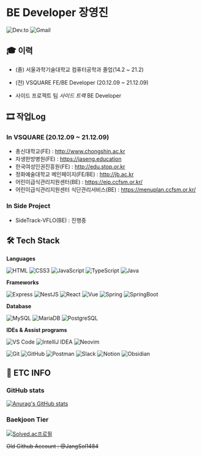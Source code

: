 # BE Developer 장영진 
![Dev.to](https://img.shields.io/badge/JangLuna's%20dev.to-0A0A0A.svg?&style=for-the-badge&logo=dev.to&logoColor=white)
![Gmail](https://img.shields.io/badge/devmonarch0115@gmail.com-EA4335.svg?&style=for-the-badge&logo=Gmail&logoColor=white)

## 🎓 이력
- (졸) 서울과학기술대학교 컴퓨터공학과 졸업(14.2 ~ 21.2)
- (전) VSQUARE FE/BE Developer (20.12.09 ~ 21.12.09)

- 사이드 프로젝트 팀 *사이드 트랙* BE Developer

## 🎞 작업Log

### In VSQUARE (20.12.09 ~ 21.12.09)
- 총신대학교(FE) : http://www.chongshin.ac.kr
- 자생한방병원(FE) : https://jaseng.education
- 한국여성인권진흥원(FE) : http://edu.stop.or.kr
- 정화예술대학교 메인페이지(FE/BE) : http://jb.ac.kr
- 어린이급식관리지원센터(BE) : https://eip.ccfsm.or.kr/
- 어린이급식관리지원센터 식단관리서비스(BE) : https://menuplan.ccfsm.or.kr/

### In Side Project
- SideTrack-VFLO(BE) : 진행중


## 🛠 Tech Stack

**Languages**

![HTML](https://img.shields.io/badge/html5-E34F26.svg?&style=for-the-badge&logo=html5&logoColor=white)
![CSS3](https://img.shields.io/badge/CSS3-1572B6.svg?&style=for-the-badge&logo=CSS3&logoColor=white)
![JavaScript](https://img.shields.io/badge/JavaScript-f7df12.svg?&style=for-the-badge&logo=JavaScript&logoColor=black)
![TypeScript](https://img.shields.io/badge/TypeScript-3178C6.svg?&style=for-the-badge&logo=TypeScript&logoColor=white)
![Java](https://img.shields.io/badge/Java-00736.svg?&style=for-the-badge&logo=Java&logoColor=white)

**Frameworks**

![Express](https://img.shields.io/badge/Express-000000.svg?&style=for-the-badge&logo=Express&logoColor=white)
![NestJS](https://img.shields.io/badge/NestJS-E0234E.svg?&style=for-the-badge&logo=NestJS&logoColor=white)
![React](https://img.shields.io/badge/React-61DAFB.svg?&style=for-the-badge&logo=React&logoColor=black)
![Vue](https://img.shields.io/badge/Vue.js-4FC08D.svg?&style=for-the-badge&logo=Vue.js&logoColor=white)
![Spring](https://img.shields.io/badge/Spring-6DB33F.svg?&style=for-the-badge&logo=Spring&logoColor=white)
![SpringBoot](https://img.shields.io/badge/Spring%20Boot-6DB33F.svg?&style=for-the-badge&logo=SpringBoot&logoColor=white)

**Database**

![MySQL](https://img.shields.io/badge/MySQL-4479A1.svg?&style=for-the-badge&logo=MySQL&logoColor=white)
![MariaDB](https://img.shields.io/badge/MariaDB-003545.svg?&style=for-the-badge&logo=MariaDB&logoColor=white)
![PostgreSQL](https://img.shields.io/badge/PostgreSQL-4169E1.svg?&style=for-the-badge&logo=PostgreSQL&logoColor=white)

**IDEs & Assist programs**

![VS Code](https://img.shields.io/badge/Visual%20Studio%20Code-FF6C37.svg?&style=for-the-badge&logo=VisualStudioCode&logoColor=white)
![IntelliJ IDEA](https://img.shields.io/badge/IntelliJ%20IDEA-000000.svg?&style=for-the-badge&logo=IntelliJIDEA&logoColor=white)
![Neovim](https://img.shields.io/badge/Neovim-57A143.svg?&style=for-the-badge&logo=Neovim&logoColor=white)

![Git](https://img.shields.io/badge/Git-F05032.svg?&style=for-the-badge&logo=Git&logoColor=white)
![GitHub](https://img.shields.io/badge/GitHub-181717.svg?&style=for-the-badge&logo=GitHub&logoColor=white)
![Postman](https://img.shields.io/badge/Postman-FF6C37.svg?&style=for-the-badge&logo=Postman&logoColor=white)
![Slack](https://img.shields.io/badge/Slack-4A154B.svg?&style=for-the-badge&logo=Slack&logoColor=white)
![Notion](https://img.shields.io/badge/Notion-000000.svg?&style=for-the-badge&logo=Notion&logoColor=white)
![Obsidian](https://img.shields.io/badge/Obsidian-483699.svg?&style=for-the-badge&logo=Obsidian&logoColor=white)


## 🚬 ETC INFO

### GitHub stats
[![Anurag's GitHub stats](https://github-readme-stats.vercel.app/api?username=jangluna&theme=great-gatsby&show_icons=true)](https://github.com/anuraghazra/github-readme-stats)

### Baekjoon Tier
[![Solved.ac프로필](http://mazassumnida.wtf/api/v2/generate_badge?boj=jangluna)](https://solved.ac/jangluna)

~~Old Github Account : @JangSol1484~~
